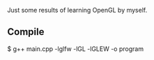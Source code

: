Just some results of learning OpenGL by myself.

## Compile

$ g++ main.cpp -lglfw -lGL -lGLEW -o program